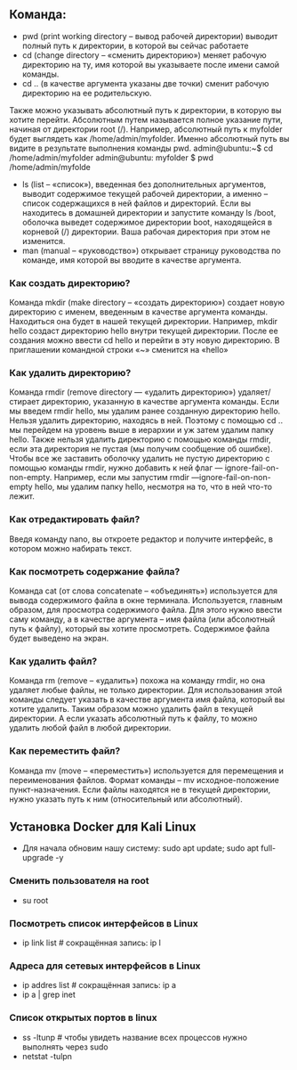   ## Команда: 
  * pwd (print working directory – вывод рабочей директории) выводит полный путь к директории, в которой вы сейчас работаете
  * cd (change directory – «сменить директорию») меняет рабочую директорию на ту, имя которой вы указываете после имени самой команды.
  * cd .. (в качестве аргумента указаны две точки) сменит рабочую директорию на ее родительскую.

   Также можно указывать абсолютный путь к директории, в которую вы хотите перейти. Абсолютным путем называется полное указание пути, начиная от директории root (/). 
    Например, абсолютный путь к myfolder будет выглядеть как /home/admin/myfolder. Именно абсолютный путь вы видите в результате выполнения команды pwd.
    admin@ubuntu:~$ cd /home/admin/myfolder
    admin@ubuntu: myfolder $ pwd
    /home/admin/myfolde
    
  * ls (list – «список»), введенная без дополнительных аргументов, выводит содержимое текущей рабочей директории, а именно – список содержащихся в ней файлов и директорий.
      Если вы находитесь в домашней директории и запустите команду ls /boot, оболочка выведет содержимое директории boot, находящейся в корневой (/) директории. Ваша рабочая директория при этом не изменится.
  * man (manual – «руководство») открывает страницу руководства по команде, имя которой вы вводите в качестве аргумента.

### Как создать директорию?
Команда mkdir (make directory – «создать директорию») создает новую директорию с именем, введенным в качестве аргумента команды. 
  Находиться она будет в нашей текущей директории. Например, mkdir hello создаст директорию hello внутри текущей директории.
  После ее создания можно ввести cd hello и перейти в эту новую директорию. В приглашении командной строки «~» сменится на «hello»

### Как удалить директорию?
Команда rmdir (remove directory — «удалить директорию») удаляет/стирает директорию, указанную в качестве аргумента команды. Если мы введем rmdir hello, мы удалим ранее созданную директорию hello.
Нельзя удалить директорию, находясь в ней. Поэтому с помощью cd .. мы перейдем на уровень выше в иерархии и уж затем удалим папку hello.
Также нельзя удалить директорию с помощью команды rmdir, если эта директория не пустая (мы получим сообщение об ошибке).
Чтобы все же заставить оболочку удалить не пустую директорию с помощью команды rmdir, нужно добавить к ней флаг — ignore-fail-on-non-empty. Например, если мы запустим rmdir —ignore-fail-on-non-empty hello, мы удалим папку hello, несмотря на то, что в ней что-то лежит.

### Как отредактировать файл?
Введя команду nano, вы откроете редактор и получите интерфейс, в котором можно набирать текст.

### Как посмотреть содержание файла?

Команда cat (от слова concatenate – «объединять») используется для вывода содержимого файла в окне терминала. Используется, главным образом, для просмотра содержимого файла. Для этого нужно ввести саму команду, а в качестве аргумента – имя файла (или абсолютный путь к файлу), который вы хотите просмотреть. Содержимое файла будет выведено на экран.

### Как удалить файл?

Команда rm (remove – «удалить») похожа на команду rmdir, но она удаляет любые файлы, не только директории. Для использования этой команды следует указать в качестве аргумента имя файла, который вы хотите удалить. Таким образом можно удалить файл в текущей директории. А если указать абсолютный путь к файлу, то можно удалить любой файл в любой директории.

### Как переместить файл?

Команда mv (move – «переместить») используется для перемещения и переименования файлов. Формат команды – mv исходное-положение пункт-назначения. Если файлы находятся не в текущей директории, нужно указать путь к ним (относительный или абсолютный).

## Установка Docker для Kali Linux
  * Для начала обновим нашу систему: sudo apt update; sudo apt full-upgrade -y
### Сменить пользователя на root  
  * su root
 ### Посмотреть список интерфейсов в Linux
  * ip link list # сокращённая запись: ip l
### Адреса для сетевых интерфейсов в Linux
  * ip addres list # сокращённая запись: ip a
  * ip a | grep inet    
### Список открытых портов в linux
  * ss -ltunp # чтобы увидеть название всех процессов нужно выполнять через sudo
  * netstat -tulpn

